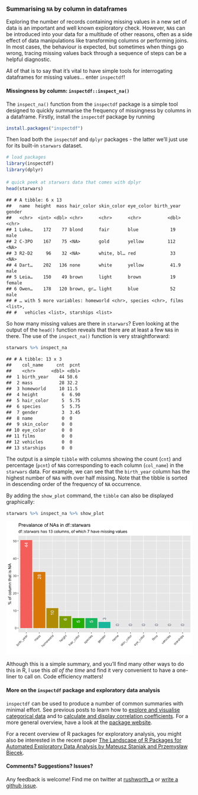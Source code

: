 
### Summarising `NA` by column in dataframes

Exploring the number of records containing missing values in a new set
of data is an important and well known exploratory check. However, `NA`s
can be introduced into your data for a multitude of other reasons, often
as a side effect of data manipulations like transforming columns or
performing joins. In most cases, the behaviour is expected, but
sometimes when things go wrong, tracing missing values back through a
sequence of steps can be a helpful diagnostic.

All of that is to say that it’s vital to have simple tools for
interrogating dataframes for missing values… enter `inspectdf`\!

#### Missingness by column: `inspectdf::inspect_na()`

The `inspect_na()` function from the `inspectdf` package is a simple
tool designed to quickly summarise the frequency of missingness by
columns in a dataframe. Firstly, install the `inspectdf` package by
running

``` r
install.packages("inspectdf")
```

Then load both the `inspectdf` and `dplyr` packages - the latter we’ll
just use for its built-in `starwars` dataset.

``` r
# load packages
library(inspectdf)
library(dplyr)

# quick peek at starwars data that comes with dplyr
head(starwars)
```

    ## # A tibble: 6 x 13
    ##   name  height  mass hair_color skin_color eye_color birth_year gender
    ##   <chr>  <int> <dbl> <chr>      <chr>      <chr>          <dbl> <chr> 
    ## 1 Luke…    172    77 blond      fair       blue            19   male  
    ## 2 C-3PO    167    75 <NA>       gold       yellow         112   <NA>  
    ## 3 R2-D2     96    32 <NA>       white, bl… red             33   <NA>  
    ## 4 Dart…    202   136 none       white      yellow          41.9 male  
    ## 5 Leia…    150    49 brown      light      brown           19   female
    ## 6 Owen…    178   120 brown, gr… light      blue            52   male  
    ## # … with 5 more variables: homeworld <chr>, species <chr>, films <list>,
    ## #   vehicles <list>, starships <list>

So how many missing values are there in `starwars`? Even looking at the
output of the `head()` function reveals that there are at least a few
`NA`s in there. The use of the `inspect_na()` function is very
straightforward:

``` r
starwars %>% inspect_na
```

    ## # A tibble: 13 x 3
    ##    col_name     cnt  pcnt
    ##    <chr>      <dbl> <dbl>
    ##  1 birth_year    44 50.6 
    ##  2 mass          28 32.2 
    ##  3 homeworld     10 11.5 
    ##  4 height         6  6.90
    ##  5 hair_color     5  5.75
    ##  6 species        5  5.75
    ##  7 gender         3  3.45
    ##  8 name           0  0   
    ##  9 skin_color     0  0   
    ## 10 eye_color      0  0   
    ## 11 films          0  0   
    ## 12 vehicles       0  0   
    ## 13 starships      0  0

The output is a simple `tibble` with columns showing the count (`cnt`)
and percentage (`pcnt`) of `NA`s corresponding to each column
(`col_name`) in the `starwars` data. For example, we can see that the
`birth_year` column has the highest number of `NA`s with over half
missing. Note that the tibble is sorted in descending order of the
frequency of `NA` occurrence.

By adding the `show_plot` command, the `tibble` can also be displayed
graphically:

``` r
starwars %>% inspect_na %>% show_plot
```

![](/assets/images/show_plot-1.png)<!-- -->

Although this is a simple summary, and you’ll find many other ways to do
this in R, I use this *all of the time* and find it very convenient to
have a one-liner to call on. Code efficiency matters\!

#### More on the `inspectdf` package and exploratory data analysis

`inspectdf` can be used to produce a number of common summaries with
minimal effort. See previous posts to learn how to [explore and
visualise categorical
data](https://alastairrushworth.github.io/Exploring-categorical-data-with-inspectdf/)
and to [calculate and display correlation
coefficients](https://alastairrushworth.github.io/Calculating-and-visualising-correlation-coefficients-with-inspectdf/).
For a more general overview, have a look at the [package
website](https://alastairrushworth.github.io/inspectdf/).

For a recent overview of R packages for exploratory analysis, you might
also be interested in the recent paper [The Landscape of R Packages for
Automated Exploratory Data Analysis by Mateusz Staniak and Przemysław
Biecek](https://arxiv.org/pdf/1904.02101.pdf).

#### Comments? Suggestions? Issues?

Any feedback is welcome\! Find me on twitter at
[rushworth\_a](https://twitter.com/rushworth_a) or [write a github
issue](https://github.com/alastairrushworth/inspectdf/issues).
